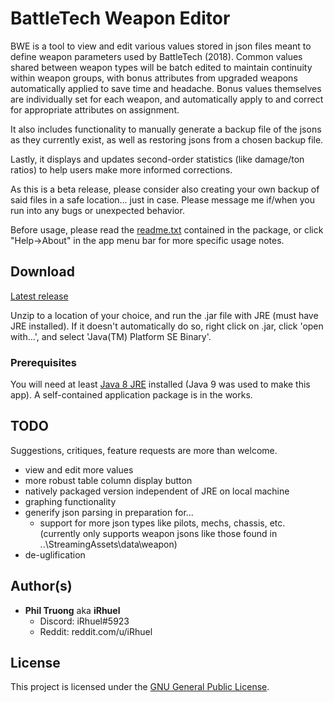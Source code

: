 # BattleTech Weapon Editor

BWE is a tool to view and edit various values stored in json files meant to define weapon parameters used by BattleTech (2018). Common values shared between weapon types will be batch edited to maintain continuity within weapon groups, with bonus attributes from upgraded weapons automatically applied to save time and headache. Bonus values themselves are individually set for each weapon, and automatically apply to and correct for appropriate attributes on assignment.

It also includes functionality to manually generate a backup  file of the jsons as they currently exist, as well as restoring jsons from a chosen backup file.

Lastly, it displays and updates second-order statistics (like damage/ton ratios) to help users make more informed corrections. 

As this is a beta release, please consider also creating your own backup of said files in a safe location... just in case. Please message me if/when you run into any bugs or unexpected behavior. 

Before usage, please read the [readme.txt](https://github.com/iRhuel/BattleTechWeaponEditor/blob/master/src/readme.txt) contained in the package, or click "Help->About" in the app menu bar for more specific usage notes. 

## Download

[Latest release](https://github.com/iRhuel/BattleTechWeaponEditor/releases)

Unzip to a location of your choice, and run the .jar file with JRE (must have JRE installed). If it doesn't automatically do so, right click on .jar, click 'open with...', and select 'Java(TM) Platform SE Binary'.

### Prerequisites

You will need at least [Java 8 JRE](http://www.oracle.com/technetwork/java/javase/downloads/jre8-downloads-2133155.html) installed (Java 9 was used to make this app). A self-contained application package is in the works. 

## TODO

Suggestions, critiques, feature requests are more than welcome.

- view and edit more values
- more robust table column display button 
- natively packaged version independent of JRE on local machine
- graphing functionality
- generify json parsing in preparation for...
    - support for more json types like pilots, mechs, chassis, etc. (currently only supports weapon jsons like those found in ..\StreamingAssets\data\weapon)
- de-uglification

## Author(s)

* **Phil Truong** aka **iRhuel**
    * Discord: iRhuel#5923
    * Reddit: reddit.com/u/iRhuel

## License

This project is licensed under the [GNU General Public License](https://www.gnu.org/licenses/gpl-3.0.en.html).